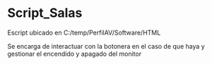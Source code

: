 # Script_Salas

Escript ubicado en C:/temp/PerfilAV/Software/HTML

Se encarga de interactuar con la botonera en el caso de que haya y gestionar el encendido y apagado del monitor
